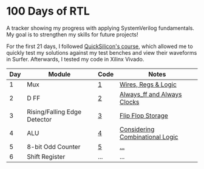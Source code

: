 # 100 Days of RTL
A tracker showing my progress with applying SystemVerilog fundamentals. My goal is to strengthen my skills for future projects!      
       
For the first 21 days, I followed [QuickSilicon's course](https://quicksilicon.in/course/21daysofrtl), which allowed me to quickly test my solutions against my test benches and view their waveforms in Surfer. Afterwards, I tested my code in Xilinx Vivado. 

| Day | Module             | Code          | Notes                  |
|-----|--------------------|---------------|------------------------|
| 1   | Mux                | [1](./day_1/) | [Wires, Regs & Logic](./day_1/notes.txt) |
| 2   | D FF               | [2](./day_2/) | [Always_ff and Always Clocks](./day_2/notes.md) |
| 3   | Rising/Falling Edge Detector  | [3](./day_3/) | [Flip Flop Storage](./day_3/notes.md) |
| 4   | ALU                | [4](./day_4/) | [Considering Combinational Logic](./day_4/notes.md) |
| 5   |  8-bit Odd Counter | [5](./day_5/)  | [...](./day_5/notes.md) |
| 6   | Shift Register             | ... | ... |
